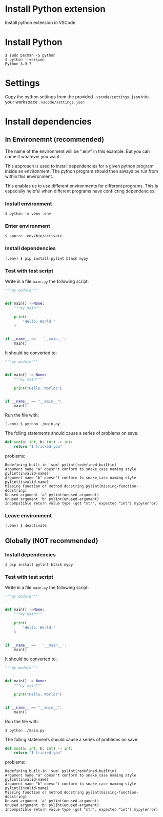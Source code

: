 
# Install Python extension

Install python extension in VSCode


# Install Python

```console
$ sudo pacman -S python
$ python --version
Python 3.9.7
```


# Settings

Copy the python settings from the provided `.vscode/settings.json` into
your workspace `.vscode/settings.json`


# Install dependencies


## In Environemnt (recommended)

The name of the environment will be ".env" in this example.
But you can name it whatever you want.

This approach is used to install dependencies for a given python program
inside an environment. The python program should then always be run from
within this environment.

This enables us to use different environments for different programs. This is
especially helpful when different programs have conflicting dependencies.


### Install environment
```console
$ python -m venv .env
```


### Enter environment
```console
$ source .env/bin/activate
```


### Install dependencies

```console
(.env) $ pip install pylint black mypy
```


### Test with test script

Write in a file `main.py` the following script:

```python
"""my module"""


def main() ->None:
	"""my main"""

	print(
		'Hello, World!'
	)


if __name__ ==   '__main__':
	main()
```

It should be converted to:
```python
"""my module"""


def main() -> None:
    """my main"""

    print("Hello, World!")


if __name__ == "__main__":
    main()
```

Run the file with:
```console
(.env) $ python ./main.py
```

The folling statements should cause a series of problems on save:
```python
def sum(a: int, b: int) -> int:
    return "I tricked you"
```

problems:
```
Redefining built-in 'sum' pylint(redefined-builtin)
Argument name "a" doesn't conform to snake_case naming style pylint(invalid-name)
Argument name "b" doesn't conform to snake_case naming style pylint(invalid-name)
Missing function or method docstring pylint(missing-function-docstring)
Unused argument 'a' pylint(unused-argument)
Unused argument 'b' pylint(unused-argument)
Incompatible return value type (got "str", expected "int") mypy(error)
```


### Leave environment

```console
(.env) $ deactivate
```


## Globally (NOT recommended)


### Install dependencies

```console
$ pip install pylint black mypy
```

### Test with test script

Write in a file `main.py` the following script:

```python
"""my module"""


def main() ->None:
	"""my main"""

	print(
		'Hello, World!'
	)


if __name__ ==   '__main__':
	main()
```

It should be converted to:
```python
"""my module"""


def main() -> None:
    """my main"""

    print("Hello, World!")


if __name__ == "__main__":
    main()
```

Run the file with:
```console
$ python ./main.py
```

The folling statements should cause a series of problems on save:
```python
def sum(a: int, b: int) -> int:
    return "I tricked you"
```

problems:
```
Redefining built-in 'sum' pylint(redefined-builtin)
Argument name "a" doesn't conform to snake_case naming style pylint(invalid-name)
Argument name "b" doesn't conform to snake_case naming style pylint(invalid-name)
Missing function or method docstring pylint(missing-function-docstring)
Unused argument 'a' pylint(unused-argument)
Unused argument 'b' pylint(unused-argument)
Incompatible return value type (got "str", expected "int") mypy(error)
```
